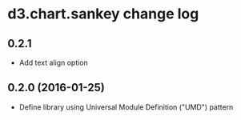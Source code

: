 # d3.chart.sankey change log

## 0.2.1

* Add text align option

## 0.2.0 (2016-01-25)

* Define library using Universal Module Definition ("UMD") pattern
